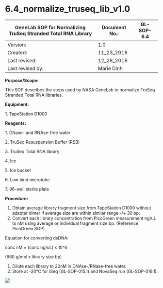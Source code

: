 # 6.4\_normalize\_truseq\_lib\_v1.0

| **GeneLab SOP for Normalizing TruSeq Stranded Total RNA Library** | Document No.: | GL-SOP-6.4 |
| ----------------------------------------------------------------- | ------------- | ---------- |
| Version:                                                          | 1.0           |            |
| Created:                                                          | 11\_23\_2018  |            |
| Last revised:                                                     | 12\_28\_2018  |            |
| Last revised by:                                                  | Marie Dinh    |            |

**Purpose/Scope:**

This SOP describes the steps used by NASA GeneLab to normalize TruSeq Stranded Total RNA libraries.

**Equipment:**

1\. TapeStation D1000

**Reagents:**

1\. DNase- and RNAse-free water

2\. TruSeq Resuspension Buffer (RSB)

3\. TruSeq Total RNA library

4\. Ice

5\. Ice bucket

6\. Low bind microtube

7\. 96-well sterile plate

**Procedure:**

1. Obtain average library fragment size from TapeStation D1000 without adapter dimer if average size are within similar range -/+ 30 bp.
2. Convert each library concentration from PicoGreen measurement ng/uL to nM using average or individual fragment size bp. (Reference PicoGreen SOP)

Equation for converting dsDNA:

conc nM = (conc ng/uL) x 10^6

(660 g/mol x library size bp)

1. Dilute each library to 20nM in DNAse-/RNase-free water.
2. Store at -20°C for iSeq (GL-SOP-015.1) and NovaSeq run (GL-SOP-016.1).

![](<.gitbook/assets/0 (7).png>)
